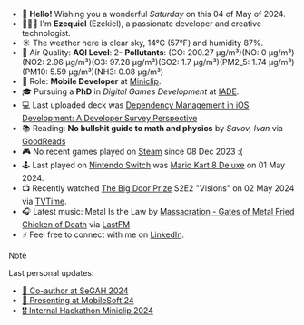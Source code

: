 - 👋 **Hello!** Wishing you a wonderful *Saturday* on this 04 of May of 2024.
- 🙋🏻‍♂️ I'm **Ezequiel** (Ezekiel), a passionate developer and creative technologist.
- ☀️ The weather here is clear sky, 14°C (57°F) and humidity 87%.
- 🔬 Air Quality: **AQI Level**: 2- **Pollutants**: (CO: 200.27 μg/m³)(NO: 0 μg/m³)(NO2: 2.96 μg/m³)(O3: 97.28 μg/m³)(SO2: 1.7 μg/m³)(PM2_5: 1.74 μg/m³)(PM10: 5.59 μg/m³)(NH3: 0.08 μg/m³)
- 💼 Role: **Mobile Developer** at [Miniclip](https://github.com/miniclip).
- 🎓 Pursuing a **PhD** in *Digital Games Development* at [IADE](https://www.iade.pt/en).
- 💻 Last uploaded deck was [Dependency Management in iOS Development: A Developer Survey Perspective](https://speakerdeck.com/ezefranca/dependency-management-in-ios-development-a-developer-survey-perspective)
- 📚 Reading: **No bullshit guide to math and physics** by *Savov, Ivan* via [GoodReads](https://www.goodreads.com/review/list/21512585-ezequiel-fran-a-dos-santos)
- 🎮 No recent games played on [Steam](https://steamcommunity.com/id/ezequielapp) since 08 Dec 2023 :(
- 🕹️ Last played on [Nintendo Switch](https://nin.codes/ezefranca) was [Mario Kart 8 Deluxe](https://ec.nintendo.com/apps/0100152000022000/PT?lang=en-GB) on 01 May 2024.
- 📺 Recently watched [The Big Door Prize](https://www.tvtime.com/show/403752) S2E2 "Visions" on 02 May 2024 via [TVTime](https://www.tvtime.com/user/4784821).
- 🎧 Latest music: Metal Is the Law by [Massacration - Gates of Metal Fried Chicken of Death](https://www.last.fm/music/Massacration/_/Metal+Is+the+Law) via [LastFM](https://www.last.fm/user/ezefranca)
- ⚡ Feel free to connect with me on [LinkedIn](https://www.linkedin.com/in/ezefranca).



> [!NOTE]
> Last personal updates:
>  - [🌟 Co-author at SeGAH 2024](https://ezefranca.com/news/paper-segah-2024)
>  - [📃 Presenting at MobileSoft'24](https://ezefranca.com/news/presenting-mobilesoft-2024)
>  - [🎖️ Internal Hackathon Miniclip 2024](https://ezefranca.com/news/hackathon-miniclip-2024)

